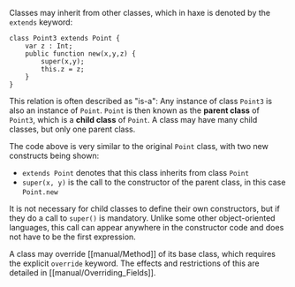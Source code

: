 Classes may inherit from other classes, which in haxe is denoted by the `extends` keyword:

```
class Point3 extends Point {
	var z : Int;
	public function new(x,y,z) {
		super(x,y);
		this.z = z;
	}
}
```
This relation is often described as "is-a": Any instance of class `Point3` is also an instance of `Point`. `Point` is then known as the **parent class** of `Point3`, which is a **child class** of `Point`. A class may have many child classes, but only one parent class.

The code above is very similar to the original `Point` class, with two new constructs being shown:


 * `extends Point` denotes that this class inherits from class `Point`
 * `super(x, y)` is the call to the constructor of the parent class, in this case `Point.new`


It is not necessary for child classes to define their own constructors, but if they do a call to `super()` is mandatory. Unlike some other object-oriented languages, this call can appear anywhere in the constructor code and does not have to be the first expression.

A class may override [[manual/Method]] of its base class, which requires the explicit `override` keyword. The effects and restrictions of this are detailed in [[manual/Overriding_Fields]].